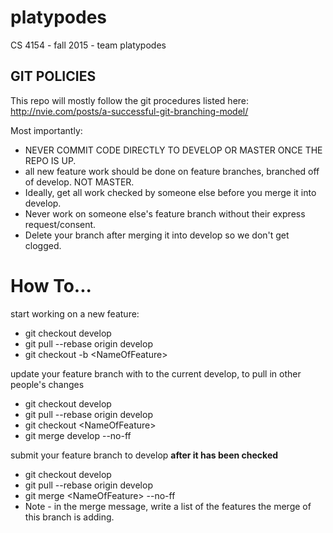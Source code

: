 # platypodes
CS 4154 - fall 2015 - team platypodes

## GIT POLICIES
This repo will mostly follow the git procedures listed here:
http://nvie.com/posts/a-successful-git-branching-model/
  
Most importantly:
- NEVER COMMIT CODE DIRECTLY TO DEVELOP OR MASTER ONCE THE REPO IS UP.
- all new feature work should be done on feature branches, branched off of develop. NOT MASTER.
- Ideally, get all work checked by someone else before you merge it into develop.
- Never work on someone else's feature branch without their express request/consent.
- Delete your branch after merging it into develop so we don't get clogged.

# How To...
start working on a new feature:
- git checkout develop
- git pull --rebase origin develop
- git checkout -b \<NameOfFeature\>

update your feature branch with to the current develop, to pull in other people's changes
- git checkout develop
- git pull --rebase origin develop
- git checkout \<NameOfFeature\>
- git merge develop --no-ff

submit your feature branch to develop **after it has been checked**
- git checkout develop
- git pull --rebase origin develop
- git merge \<NameOfFeature\> --no-ff
- Note - in the merge message, write a list of the features the merge of this branch is adding.

